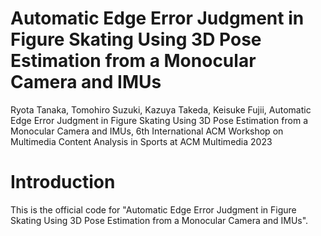 # Automatic Edge Error Judgment in Figure Skating Using 3D Pose Estimation from a Monocular Camera and IMUs

Ryota Tanaka, Tomohiro Suzuki, Kazuya Takeda, Keisuke Fujii, Automatic Edge Error Judgment in Figure Skating Using 3D Pose Estimation from a Monocular Camera and IMUs, 6th International ACM Workshop on Multimedia Content Analysis in Sports at ACM Multimedia 2023

# Introduction

This is the official code for "Automatic Edge Error Judgment in Figure Skating Using 3D Pose Estimation from a Monocular Camera and IMUs".
